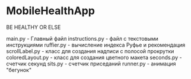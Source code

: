 # MobileHealthApp
BE HEALTHY OR ELSE

main.py - Главный файл
instructions.py - файл с текстовыми инструкциями
ruffier.py - вычисление индекса Руфье и рекомендация
scrollLabel.py - класс для создания надписи с полосой прокрутки 
coloredLayout.py - класс для создания цветного макета
seconds.py - счетчик секунд
sits.py - счетчик приседаний
runner.py - анимация "бегунок"
